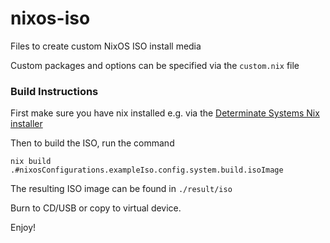 # nixos-iso
Files to create custom NixOS ISO install media

Custom packages and options can be specified via the `custom.nix` file

### Build Instructions
First make sure you have nix installed e.g. via the [Determinate Systems Nix installer](https://github.com/DeterminateSystems/nix-installer) 

Then to build the ISO, run the command

```
nix build .#nixosConfigurations.exampleIso.config.system.build.isoImage
```

The resulting ISO image can be found in `./result/iso`

Burn to CD/USB or copy to virtual device.

Enjoy!
